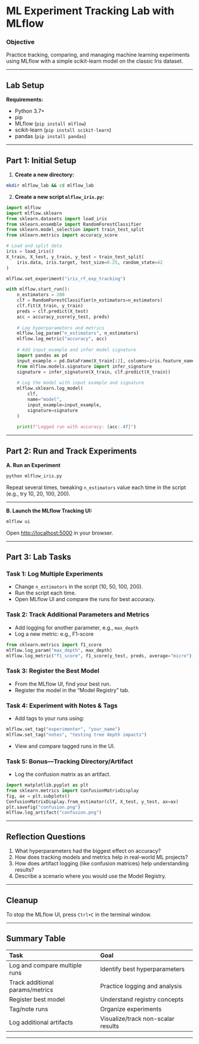 # ML Experiment Tracking Lab with MLflow

### **Objective**

Practice tracking, comparing, and managing machine learning experiments using MLflow with a simple scikit-learn model on the classic Iris dataset.

***

## **Lab Setup**

**Requirements:**

- Python 3.7+
- pip
- MLflow (`pip install mlflow`)
- scikit-learn (`pip install scikit-learn`)
- pandas (`pip install pandas`)

***

## **Part 1: Initial Setup**

1. **Create a new directory:**

```bash
mkdir mlflow_lab && cd mlflow_lab
```

2. **Create a new script `mlflow_iris.py`:**

```python
import mlflow
import mlflow.sklearn
from sklearn.datasets import load_iris
from sklearn.ensemble import RandomForestClassifier
from sklearn.model_selection import train_test_split
from sklearn.metrics import accuracy_score

# Load and split data
iris = load_iris()
X_train, X_test, y_train, y_test = train_test_split(
    iris.data, iris.target, test_size=0.25, random_state=42
)

mlflow.set_experiment("iris_rf_exp_tracking")

with mlflow.start_run():
    n_estimators = 200
    clf = RandomForestClassifier(n_estimators=n_estimators)
    clf.fit(X_train, y_train)
    preds = clf.predict(X_test)
    acc = accuracy_score(y_test, preds)
    
    # Log hyperparameters and metrics
    mlflow.log_param("n_estimators", n_estimators)
    mlflow.log_metric("accuracy", acc)
    
    # Add input_example and infer model signature
    import pandas as pd
    input_example = pd.DataFrame(X_train[:2], columns=iris.feature_names) # two sample rows from training
    from mlflow.models.signature import infer_signature
    signature = infer_signature(X_train, clf.predict(X_train))
    
    # Log the model with input example and signature
    mlflow.sklearn.log_model(
        clf,
        name="model",
        input_example=input_example,
        signature=signature
    )
    
    print(f"Logged run with accuracy: {acc:.4f}")
```


***

## **Part 2: Run and Track Experiments**

**A. Run an Experiment**

```bash
python mlflow_iris.py
```

Repeat several times, tweaking `n_estimators` value each time in the script (e.g., try 10, 20, 100, 200).

***

**B. Launch the MLflow Tracking UI:**

```bash
mlflow ui
```

Open [http://localhost:5000](http://localhost:5000) in your browser.

***

## **Part 3: Lab Tasks**

### **Task 1: Log Multiple Experiments**

- Change `n_estimators` in the script (10, 50, 100, 200).
- Run the script each time.
- Open MLflow UI and compare the runs for best accuracy.


### **Task 2: Track Additional Parameters and Metrics**

- Add logging for another parameter, e.g., `max_depth`
- Log a new metric: e.g., F1-score

```python
from sklearn.metrics import f1_score
mlflow.log_param("max_depth", max_depth)
mlflow.log_metric("f1_score", f1_score(y_test, preds, average="micro"))
```


### **Task 3: Register the Best Model**

- From the MLflow UI, find your best run.
- Register the model in the “Model Registry” tab.


### **Task 4: Experiment with Notes \& Tags**

- Add tags to your runs using:

```python
mlflow.set_tag("experimenter", "your_name")
mlflow.set_tag("notes", "testing tree depth impacts")
```

- View and compare tagged runs in the UI.


### **Task 5: Bonus—Tracking Directory/Artifact**

- Log the confusion matrix as an artifact.

```python
import matplotlib.pyplot as plt
from sklearn.metrics import ConfusionMatrixDisplay
fig, ax = plt.subplots()
ConfusionMatrixDisplay.from_estimator(clf, X_test, y_test, ax=ax)
plt.savefig("confusion.png")
mlflow.log_artifact("confusion.png")
```


***

## **Reflection Questions**

1. What hyperparameters had the biggest effect on accuracy?
2. How does tracking models and metrics help in real-world ML projects?
3. How does artifact logging (like confusion matrices) help understanding results?
4. Describe a scenario where you would use the Model Registry.

***

## **Cleanup**

To stop the MLflow UI, press `Ctrl+C` in the terminal window.

***

## **Summary Table**

| Task | Goal |
| :-- | :-- |
| Log and compare multiple runs | Identify best hyperparameters |
| Track additional params/metrics | Practice logging and analysis |
| Register best model | Understand registry concepts |
| Tag/note runs | Organize experiments |
| Log additional artifacts | Visualize/track non-scalar results |


***
